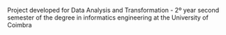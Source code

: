 Project developed for Data Analysis and Transformation - 2º year second semester of the degree in informatics engineering at the University of Coimbra
